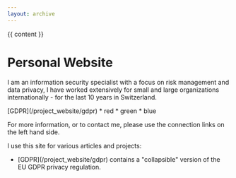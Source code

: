 ```yaml
---
layout: archive
---
```


{{ content }}
<p>
<h1>Personal Website </h1>

<p>
I am an information security specialist with a focus on risk management and data privacy, I have worked extensively for small and large organizations internationally - for the last 10 years in Switzerland.
<p>
[GDPR](/project_website/gdpr)
* red
* green
* blue

For more information, or to contact me, please use the connection links on the left hand side.  
<p>
I use this site for various articles and projects:
<ul>
<li> 
[GDPR](/project_website/gdpr) contains a "collapsible" version of the EU GDPR privacy regulation.</li>
</ul>



